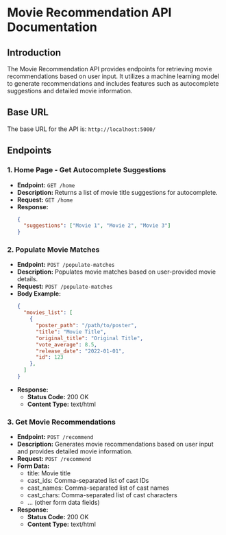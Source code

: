 # Movie Recommendation API Documentation

## Introduction

The Movie Recommendation API provides endpoints for retrieving movie recommendations based on user input. It utilizes a machine learning model to generate recommendations and includes features such as autocomplete suggestions and detailed movie information.

## Base URL

The base URL for the API is: `http://localhost:5000/`

## Endpoints

### 1. Home Page - Get Autocomplete Suggestions

- **Endpoint:** `GET /home`
- **Description:** Returns a list of movie title suggestions for autocomplete.
- **Request:** `GET /home`
- **Response:**
  ```json
  {
    "suggestions": ["Movie 1", "Movie 2", "Movie 3"]
  }

### 2. Populate Movie Matches

- **Endpoint:** `POST /populate-matches`
- **Description:** Populates movie matches based on user-provided movie details.
- **Request:** `POST /populate-matches`
- **Body Example:**
  ```json
  {
    "movies_list": [
      {
        "poster_path": "/path/to/poster",
        "title": "Movie Title",
        "original_title": "Original Title",
        "vote_average": 8.5,
        "release_date": "2022-01-01",
        "id": 123
      },
    ]
  }
- **Response:**
  - **Status Code:** 200 OK
  - **Content Type:** text/html

### 3. Get Movie Recommendations

- **Endpoint:** `POST /recommend`
- **Description:** Generates movie recommendations based on user input and provides detailed movie information.
- **Request:** `POST /recommend`
- **Form Data:**
  - title: Movie title
  - cast_ids: Comma-separated list of cast IDs
  - cast_names: Comma-separated list of cast names
  - cast_chars: Comma-separated list of cast characters
  - ... (other form data fields)
- **Response:** 
  - **Status Code:** 200 OK
  - **Content Type:** text/html




